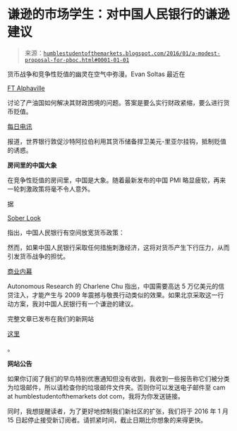 <!--yml

分类：未分类

日期：2024-05-18 03:11:15

-->

# 谦逊的市场学生：对中国人民银行的谦逊建议

> 来源：[`humblestudentofthemarkets.blogspot.com/2016/01/a-modest-proposal-for-pboc.html#0001-01-01`](https://humblestudentofthemarkets.blogspot.com/2016/01/a-modest-proposal-for-pboc.html#0001-01-01)

货币战争和竞争性贬值的幽灵在空气中弥漫。Evan Soltas 最近在

[FT Alphaville](http://ftalphaville.ft.com/2016/01/08/2149571/how-petrostates-may-solve-their-fiscal-woes/)

讨论了产油国如何解决其财政困境的问题。答案是要么实行财政紧缩，要么进行货币贬值。

[每日电讯](http://www.telegraph.co.uk/finance/economics/12089324/Saudi-Arabia-China-riyal-dollar-currency-wars.html)

报道，世界银行敦促沙特阿拉伯利用其货币储备捍卫美元-里亚尔挂钩，抵制贬值的诱惑。

**房间里的中国大象**

在竞争性贬值的房间里，中国是大象。随着最新发布的中国 PMI 略显疲软，再来一轮刺激政策将毫不令人意外。

据

[Sober Look](https://twitter.com/SoberLook/status/686285511791636480)

指出，中国人民银行有空间放宽货币政策：

然而，如果中国人民银行采取任何措施刺激经济，这将对货币产生下行压力，从而引发货币战争的担忧。

[商业内幕](http://www.businessinsider.com/china-needs-5-trillion-to-save-its-economy-2016-1)

Autonomous Research 的 Charlene Chu 指出，中国需要高达 5 万亿美元的信贷注入，才能产生与 2009 年震撼与敬畏行动类似的效果。如果北京采取这一行动方案，我对中国人民银行有一个谦逊的建议。

完整文章已发布在我们的新网站

[这里](https://humblestudentofthemarkets.com/2016/01/11/a-modest-proposal-for-the-pboc/)

。

**网站公告**

如果你订阅了我们的早鸟特别优惠通知但没有收到，我收到一些报告称它们被分类为垃圾邮件，所以请检查你的垃圾邮件文件夹。否则你可以发送电子邮件至 cam at humblestudentofthemarkets dot com，我将为你发送链接。

同时，我想提醒读者，为了更好地控制我们新社区的扩张，我们将于 2016 年 1 月 15 日起停止接受新订阅者。请抓紧时间，截止日期比你想象的来得更快。
